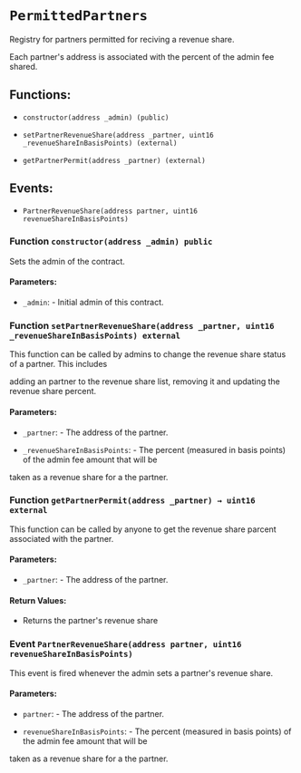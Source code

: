 # `PermittedPartners`

Registry for partners permitted for reciving a revenue share.

Each partner's address is associated with the percent of the admin fee shared.

## Functions:

- `constructor(address _admin) (public)`

- `setPartnerRevenueShare(address _partner, uint16 _revenueShareInBasisPoints) (external)`

- `getPartnerPermit(address _partner) (external)`

## Events:

- `PartnerRevenueShare(address partner, uint16 revenueShareInBasisPoints)`

### Function `constructor(address _admin) public`

Sets the admin of the contract.

#### Parameters:

- `_admin`: - Initial admin of this contract.

### Function `setPartnerRevenueShare(address _partner, uint16 _revenueShareInBasisPoints) external`

This function can be called by admins to change the revenue share status of a partner. This includes

adding an partner to the revenue share list, removing it and updating the revenue share percent.

#### Parameters:

- `_partner`: - The address of the partner.

- `_revenueShareInBasisPoints`: - The percent (measured in basis points) of the admin fee amount that will be

taken as a revenue share for a the partner.

### Function `getPartnerPermit(address _partner) → uint16 external`

This function can be called by anyone to get the revenue share parcent associated with the partner.

#### Parameters:

- `_partner`: - The address of the partner.

#### Return Values:

- Returns the partner's revenue share

### Event `PartnerRevenueShare(address partner, uint16 revenueShareInBasisPoints)`

This event is fired whenever the admin sets a partner's revenue share.

#### Parameters:

- `partner`: - The address of the partner.

- `revenueShareInBasisPoints`: - The percent (measured in basis points) of the admin fee amount that will be

taken as a revenue share for a the partner.
